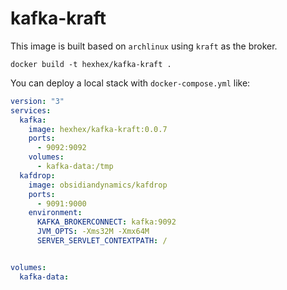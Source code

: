# kafka-kraft

This image is built based on `archlinux` using `kraft` as the broker.

```shell
docker build -t hexhex/kafka-kraft . 
```

You can deploy a local stack with `docker-compose.yml` like:

```yml
version: "3"
services:
  kafka:
    image: hexhex/kafka-kraft:0.0.7
    ports:
      - 9092:9092
    volumes:
      - kafka-data:/tmp
  kafdrop:
    image: obsidiandynamics/kafdrop
    ports:
      - 9091:9000
    environment:
      KAFKA_BROKERCONNECT: kafka:9092
      JVM_OPTS: -Xms32M -Xmx64M 
      SERVER_SERVLET_CONTEXTPATH: /


volumes:
  kafka-data:
```